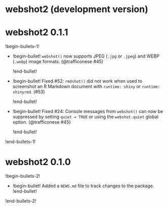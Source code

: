 # webshot2 (development version)

# webshot2 0.1.1

!begin-bullets-1!

-   !begin-bullet!
    `webshot()` now supports JPEG (`.jpg` or `.jpeg`) and WEBP (`.webp`)
    image formats. (@trafficonese #45)

    !end-bullet!
-   !begin-bullet!
    Fixed #52: `rmdshot()` did not work when used to screenshot an R
    Markdown document with `runtime: shiny` or `runtime: shinyrmd`.
    (#53)

    !end-bullet!
-   !begin-bullet!
    Fixed #24: Console messages from `webshot()` can now be suppressed
    by setting `quiet = TRUE` or using the `webshot.quiet` global
    option. (@trafficonese #45)

    !end-bullet!

!end-bullets-1!

# webshot2 0.1.0

!begin-bullets-2!

-   !begin-bullet!
    Added a `NEWS.md` file to track changes to the package.
    !end-bullet!

!end-bullets-2!

